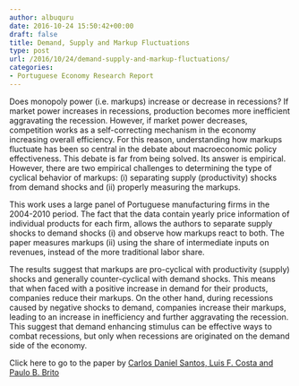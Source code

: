 ```yaml
---
author: albuquru
date: 2016-10-24 15:50:42+00:00
draft: false
title: Demand, Supply and Markup Fluctuations
type: post
url: /2016/10/24/demand-supply-and-markup-fluctuations/
categories:
- Portuguese Economy Research Report
---
```


Does monopoly power (i.e. markups) increase or decrease in recessions? If market power increases in recessions, production becomes more inefficient aggravating the recession. However, if market power decreases, competition works as a self-correcting mechanism in the economy increasing overall efficiency. For this reason, understanding how markups fluctuate has been so central in the debate about macroeconomic policy effectiveness.
This debate is far from being solved. Its answer is empirical. However, there are two empirical challenges to determining the type of cyclical behavior of markups: (i) separating supply (productivity) shocks from demand shocks and (ii) properly measuring the markups.

This work uses a large panel of Portuguese manufacturing firms in the 2004-2010 period. The fact that the data contain yearly price information of individual products for each firm, allows the authors to separate supply shocks to demand shocks (i) and observe how markups react to both. The paper measures markups (ii) using the share of intermediate inputs on revenues, instead of the more traditional labor share.

The results suggest that markups are pro-cyclical with productivity (supply) shocks and generally counter-cyclical with demand shocks. This means that when faced with a positive increase in demand for their products, companies reduce their markups. On the other hand, during recessions caused by negative shocks to demand, companies increase their markups, leading to an increase in inefficiency and further aggravating the recession. This suggest that demand enhancing stimulus can be effective ways to combat recessions, but only when recessions are originated on the demand side of the economy.

Click here to go to the paper by [Carlos Daniel Santos, Luis F. Costa and Paulo B. Brito](https://papers.ssrn.com/sol3/papers.cfm?abstract_id=2853657)
